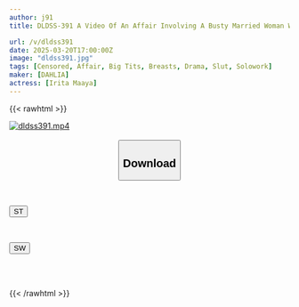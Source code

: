```yaml
---
author: j91
title: DLDSS-391 A Video Of An Affair Involving A Busty Married Woman Who Started Working At A Famous Hamburger Restaurant And A Flirty College Student Working Part-Time There Has Been Leaked.

url: /v/dldss391
date: 2025-03-20T17:00:00Z
image: "dldss391.jpg"
tags: [Censored, Affair, Big Tits, Breasts, Drama, Slut, Solowork]
maker: [DAHLIA]
actress: [Irita Maaya]
---
```



{{< rawhtml >}}

<div class="video" data-videoid="81rDeqz4v8ioqDD">
    <a href="javascript:;">
        <img src="/v/dldss391/dldss391.jpg" width="WIDTH" height="HEIGHT" alt="dldss391.mp4" loading="lazy">
    </a>
</div>

<script type="text/javascript" src="https://j91.asia/asset/on-demand-st.js"></script>

<br>
  <link rel="stylesheet" href="https://j91.asia/asset/bs5.css">
  
  <center>
  <button class="btn btn-primary" type="button" data-bs-toggle="collapse" data-bs-target=".multi-collapse" aria-expanded="false" aria-controls="multiCollapseExample1 multiCollapseExample2"><h2>Download</h2></button></center>
</p>
<div class="row">
  <div class="col">
    <div class="collapse multi-collapse" id="multiCollapseExample1">
      <div class="card card-body">
	      	      <br>
<div class="buttons">  
<p><a href="/v/dldss391/st.html" target="_blank"><button class="btn-hover color-3"><i class="fa fa-download"></i> ST</button></a></p></div>
    </div>
  </div>
</div>
  <div class="col">
    <div class="collapse multi-collapse" id="multiCollapseExample2">
      <div class="card card-body">
	      <br>
<div class="buttons">
<p><a href="/v/dldss391/sw.html" target="_blank"><button class="btn-hover color-2"><i class="fa fa-download"></i> SW</button></a></p></div>
<br><br>
      </div>
    </div>
  </div>
</div>

{{< /rawhtml >}}